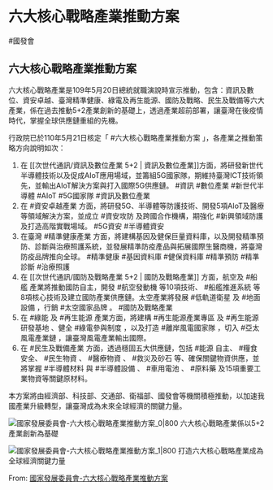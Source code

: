 # 六大核心戰略產業推動方案
#國發會

## 六大核心戰略產業推動方案 
六大核心戰略產業是109年5月20日總統就職演說時宣示推動，包含：資訊及數位、資安卓越、臺灣精準健康、綠電及再生能源、國防及戰略、民生及戰備等六大產業，係在過去推動5+2產業創新的基礎上，透過產業超前部署，讓臺灣在後疫情時代，掌握全球供應鏈重組的先機。

行政院已於110年5月21日核定「 #六大核心戰略產業推動方案 」，各產業之推動策略方向說明如次：
1. 在 [[次世代通訊/資訊及數位產業 5+2 | 資訊及數位產業]]方面，將研發新世代半導體技術以及促成AIoT應用場域，並籌組5G國家隊，期維持臺灣ICT技術領先，並輸出AIoT解決方案與打入國際5G供應鏈。 #資訊 #數位產業 #新世代半導體 #AIoT #5G國家隊 #資訊及數位產業 
2. 在 #資安卓越產業 方面，將研發5G、半導體等防護技術、開發5項AIoT及醫療等領域解決方案，並成立 #資安攻防 及跨國合作機構，期強化 #新興領域防護 及打造高階實戰場域。 #5G資安 #半導體資安
3. 在臺灣 #精準健康產業 方面，將建構基因及健保巨量資料庫，以及開發精準預防、診斷與治療照護系統，並發展精準防疫產品與拓展國際生醫商機，將臺灣防疫品牌推向全球。 #精準健康 #基因資料庫  #健保資料庫 #精準預防 #精準診斷 #治療照護
4. 在 [[次世代通訊/國防及戰略產業 5+2 | 國防及戰略產業]] 方面，航空及 #船艦 產業將推動國防自主，開發 #航空發動機 等10項技術、 #船艦推進系統 等8項核心技術及建立國防產業供應鏈。太空產業將發展 #低軌道衛星 及 #地面設備 ，行銷 #太空國家品牌 。 #國防及戰略產業
5. 在 #綠能 及 #再生能源 產業方面，將建構 #再生能源產業專區 及 #再生能源研發基地 、健全 #綠電參與制度 ，以及打造 #離岸風電國家隊 ，切入 #亞太風電產業鏈 ，讓臺灣風電產業輸出國際。
6. 在 #民生及戰備產業 方面，透過穩固五大供應鏈，包括 #能源 自主、 #糧食 安全、 #民生物資 、 #醫療物資 、 #救災及砂石 等、確保關鍵物資供應，並將掌握 #半導體材料 與 #半導體設備 、 #車用電池 、 #原料藥 及15項重要工業物資等關鍵原材料。

本方案將由經濟部、科技部、交通部、衛福部、國發會等機關積極推動，以加速我國產業升級轉型，讓臺灣成為未來全球經濟的關鍵力量。

![國家發展委員會-六大核心戰略產業推動方案_0|800](https://ws.ndc.gov.tw/Download.ashx?u=LzAwMS9hZG1pbmlzdHJhdG9yLzEwL2NrZmlsZS9hZDU4YTUzYy0wZGVhLTQ2ZWMtYTU5Mi01ZmZmZTEyMDIyOWIuanBn&n=MTA5MTIxMC0xLmpwZw%3d%3d&icon=.jpg)
六大核心戰略產業係以5+2產業創新為基礎

![國家發展委員會-六大核心戰略產業推動方案_1|800](https://ws.ndc.gov.tw/Download.ashx?u=LzAwMS9hZG1pbmlzdHJhdG9yLzEwL2NrZmlsZS85NjYzYzFhYy1jY2Y3LTQ2ZmYtYTc1Ny03YjRjMjU3NmE5NTQuanBn&n=MTA5MTIxMC5qcGc%3d&icon=.jpg)
打造六大核心戰略產業成為全球經濟關鍵力量


 From: [國家發展委員會-六大核心戰略產業推動方案](https://www.ndc.gov.tw/Content_List.aspx?n=9614A7C859796FFA) 
